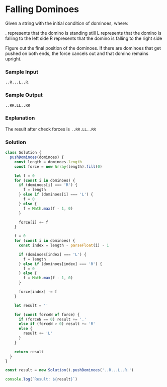 # Falling Dominoes

Given a string with the initial condition of dominoes, where:

. represents that the domino is standing still
L represents that the domino is falling to the left side
R represents that the domino is falling to the right side

Figure out the final position of the dominoes. If there are dominoes that get pushed on both ends, the force cancels out and that domino remains upright.

### Sample Input
```
..R...L..R.
```
### Sample Output
```
..RR.LL..RR
```
### Explanation
The result after check forces is `..RR.LL..RR`

### Solution
```js
class Solution {
  pushDominoes(dominoes) {
    const length = dominoes.length
    const force = new Array(length).fill(0)

    let f = 0
    for (const i in dominoes) {
      if (dominoes[i] === 'R') {
        f = length
      } else if (dominoes[i] === 'L') {
        f = 0
      } else {
        f = Math.max(f - 1, 0)
      }

      force[i] += f
    }

    f = 0
    for (const i in dominoes) {
      const index = length - parseFloat(i) - 1

      if (dominoes[index] === 'L') {
        f = length
      } else if (dominoes[index] === 'R') {
        f = 0
      } else {
        f = Math.max(f - 1, 0)
      }

      force[index] -= f
    }

    let result = ''

    for (const forceN of force) {
      if (forceN == 0) result += '.'
      else if (forceN > 0) result += 'R'
      else {
        result += 'L'
      }
    }

    return result
  }
}

const result = new Solution().pushDominoes('..R...L..R.')

console.log(`Result: ${result}`)
```

